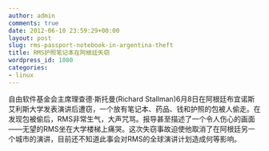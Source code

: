 ```yaml
---
author: admin
comments: true
date: 2012-06-10 23:59:29+00:00
layout: post
slug: rms-passport-notebook-in-argentina-theft
title: RMS护照笔记本在阿根廷失窃
wordpress_id: 1080
categories:
- linux
---
```


自由软件基金会主席理查德·斯托曼(Richard Stallman)6月8日在阿根廷布宜诺斯艾利斯大学发表演讲后遭窃，一个放有笔记本、药品、钱和护照的包被人偷走。在发现包被偷后，RMS非常生气，大声咒骂。报导甚至描述了一个令人伤心的画面——无望的RMS坐在大学楼梯上痛哭。这次失窃事故迫使他取消了在阿根廷另一个城市的演讲，目前还不知道此事会对RMS的全球演讲计划造成何等影响。

